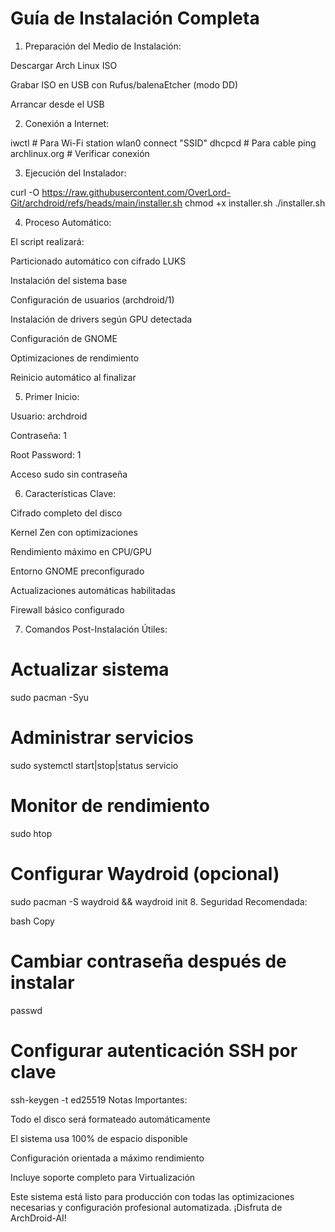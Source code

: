 # Guía de Instalación Completa

1. Preparación del Medio de Instalación:

Descargar Arch Linux ISO

Grabar ISO en USB con Rufus/balenaEtcher (modo DD)

Arrancar desde el USB


2. Conexión a Internet:

iwctl # Para Wi-Fi
station wlan0 connect "SSID"
dhcpcd # Para cable
ping archlinux.org # Verificar conexión


3. Ejecución del Instalador:

curl -O https://raw.githubusercontent.com/OverLord-Git/archdroid/refs/heads/main/installer.sh
chmod +x installer.sh
./installer.sh


4. Proceso Automático:

El script realizará:

Particionado automático con cifrado LUKS

Instalación del sistema base

Configuración de usuarios (archdroid/1)

Instalación de drivers según GPU detectada

Configuración de GNOME

Optimizaciones de rendimiento

Reinicio automático al finalizar



5. Primer Inicio:

Usuario: archdroid

Contraseña: 1

Root Password: 1

Acceso sudo sin contraseña



6. Características Clave:

Cifrado completo del disco

Kernel Zen con optimizaciones

Rendimiento máximo en CPU/GPU

Entorno GNOME preconfigurado

Actualizaciones automáticas habilitadas

Firewall básico configurado



7. Comandos Post-Instalación Útiles:

# Actualizar sistema
sudo pacman -Syu

# Administrar servicios
sudo systemctl start|stop|status servicio

# Monitor de rendimiento
sudo htop

# Configurar Waydroid (opcional)
sudo pacman -S waydroid && waydroid init
8. Seguridad Recomendada:

bash
Copy
# Cambiar contraseña después de instalar
passwd

# Configurar autenticación SSH por clave
ssh-keygen -t ed25519
Notas Importantes:

Todo el disco será formateado automáticamente

El sistema usa 100% de espacio disponible

Configuración orientada a máximo rendimiento

Incluye soporte completo para Virtualización

Este sistema está listo para producción con todas las optimizaciones necesarias y configuración profesional automatizada. ¡Disfruta de ArchDroid-AI!
